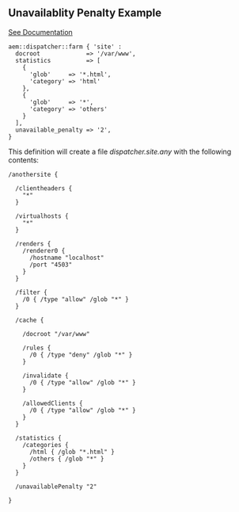
## Unavailablity Penalty Example

[See Documentation](https://docs.adobe.com/docs/en/dispatcher/disp-config.html#Reflecting%20Server%20Unavailability%20in%20Dispatcher%20Statistics)

~~~ puppet
aem::dispatcher::farm { 'site' :
  docroot             => '/var/www',
  statistics          => [
    {
      'glob'     => '*.html',
      'category' => 'html'
    },
    {
      'glob'     => '*',
      'category' => 'others'
    }
  ],
  unavailable_penalty => '2',
}
~~~

This definition will create a file *dispatcher.site.any* with the following contents:

~~~
/anothersite {

  /clientheaders {
    "*"
  }

  /virtualhosts {
    "*"
  }

  /renders {
    /renderer0 {
      /hostname "localhost"
      /port "4503"
    }
  }

  /filter {
    /0 { /type "allow" /glob "*" }
  }

  /cache {

    /docroot "/var/www"

    /rules {
      /0 { /type "deny" /glob "*" }
    }

    /invalidate {
      /0 { /type "allow" /glob "*" }
    }

    /allowedClients {
      /0 { /type "allow" /glob "*" }
    }
  }

  /statistics {
    /categories {
      /html { /glob "*.html" }
      /others { /glob "*" }
    }
  }

  /unavailablePenalty "2"

}
~~~
